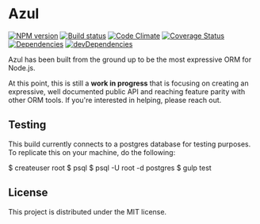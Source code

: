 # Azul

[![NPM version][npm-image]][npm-url] [![Build status][travis-image]][travis-url] [![Code Climate][codeclimate-image]][codeclimate-url] [![Coverage Status][coverage-image]][coverage-url] [![Dependencies][david-image]][david-url] [![devDependencies][david-dev-image]][david-dev-url]

Azul has been built from the ground up to be the most expressive ORM for
Node.js.

At this point, this is still a **work in progress** that is focusing on
creating an expressive, well documented public API and reaching feature parity
with other ORM tools. If you're interested in helping, please reach out.


## Testing

This build currently connects to a postgres database for testing purposes. To replicate this on your machine, do the following:

  $ createuser root
  $ psql
  $ psql -U root -d postgres
  $ gulp test



## License

This project is distributed under the MIT license.

[travis-url]: http://travis-ci.org/wbyoung/azul
[travis-image]: https://secure.travis-ci.org/wbyoung/azul.png?branch=master
[npm-url]: https://npmjs.org/package/azul
[npm-image]: https://badge.fury.io/js/azul.png
[codeclimate-image]: https://codeclimate.com/github/wbyoung/azul.png
[codeclimate-url]: https://codeclimate.com/github/wbyoung/azul
[coverage-image]: https://coveralls.io/repos/wbyoung/azul/badge.png
[coverage-url]: https://coveralls.io/r/wbyoung/azul
[david-image]: https://david-dm.org/wbyoung/azul.png?theme=shields.io
[david-url]: https://david-dm.org/wbyoung/azul
[david-dev-image]: https://david-dm.org/wbyoung/azul/dev-status.png?theme=shields.io
[david-dev-url]: https://david-dm.org/wbyoung/azul#info=devDependencies
